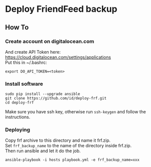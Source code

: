 # Deploy FriendFeed backup

## How To

### Create account on digitalocean.com
And create API Token here: https://cloud.digitalocean.com/settings/applications  
Put this in ~/.bashrc:

    export DO_API_TOKEN=<token>

### Install software

    sudo pip install --upgrade ansible
    git clone https://github.com/id/deploy-frf.git
    cd deploy-frf

Make sure you have ssh key, otherwise run `ssh-keygen` and follow the instructions.

### Deploying
Copy frf archive to this directory and name it frf.zip.  
Set `frf_backup_name` to the name of the directory inside frf.zip.  
Then run ansible and let it do the job.

    ansible-playbook -i hosts playbook.yml -e frf_backup_name=xxx

